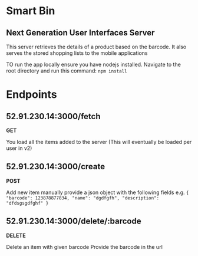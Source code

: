 # Smart Bin
## Next Generation User Interfaces Server
This server retrieves the details of a product based on the barcode.
It also serves the stored shopping lists to the mobile applications

TO run the app locally ensure you have nodejs installed.
Navigate to the root directory and run this command: `npm install`
# Endpoints
## **52.91.230.14:3000/fetch**

**GET**

You load all the items added to the server (This will eventually be loaded per user in v2)

## **52.91.230.14:3000/create**

**POST**

Add new item manually
provide a json object with the following fields
 e.g.
`{
		"barcode": 123878877834,
		"name": "dgdfgfh",
		"description": "dfdsgsgdfghf"
}`

## **52.91.230.14:3000/delete/:barcode**

**DELETE**

Delete an item with given barcode
Provide the barcode in the url


